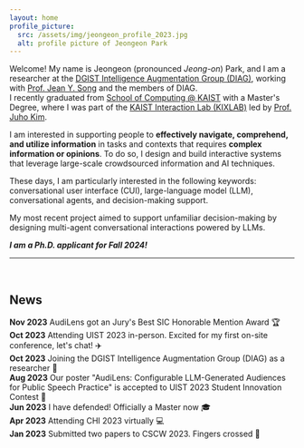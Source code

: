 ```yaml
---
layout: home
profile_picture:
  src: /assets/img/jeongeon_profile_2023.jpg
  alt: profile picture of Jeongeon Park
---
```


<p>
Welcome! My name is Jeongeon (pronounced <i>Jeong-on</i>) Park, and I am a researcher at the <a href="https://diag.kr/">DGIST Intelligence Augmentation Group (DIAG)</a>, working with <a href="https://jyskwon.github.io/">Prof. Jean Y. Song</a> and the members of DIAG. <br/>
I recently graduated from <a href="https://cs.kaist.ac.kr/">School of Computing @ KAIST</a> with a Master's Degree, where I was part of the <a href="http://kixlab.org">KAIST Interaction Lab (KIXLAB)</a> led by <a href="https://juhokim.com/">Prof. Juho Kim</a>.
</p>

<p>

I am interested in supporting people to <b>effectively navigate, comprehend, and utilize information</b> in tasks and contexts that requires <b>complex information or opinions</b>. To do so, I design and build interactive systems that leverage large-scale crowdsourced information and AI techniques. </p> <p>
These days, I am particularly interested in the following keywords: conversational user interface (CUI), large-language model (LLM), conversational agents, and decision-making support.

</p>

<!--
I am interested in supporting people to <b>effectively navigate, comprehend, and utilize information</b> in tasks and contexts that requires <b>complex information or opinions</b>. 
By designing and building interactive systems with AI techniques and/or crowdsourcing, 
I aim to not only support the process to be more efficient but also enhance the confidence and long-term abilities of people in long-term.-->

<p>
My most recent project aimed to support unfamiliar decision-making by designing multi-agent conversational interactions powered by LLMs.

</p>

<p>
<i><b>I am a Ph.D. applicant for Fall 2024!</b></i>

</p>

<hr><br/>


<h2>News</h2>
<b class="highlights">Nov 2023</b> AudiLens got an Jury's Best SIC Honorable Mention Award 🏆 <br/>
<b class="highlights">Oct 2023</b> Attending UIST 2023 in-person. Excited for my first on-site conference, let's chat! ✈️ <br/>
<b class="highlights">Oct 2023</b> Joining the DGIST Intelligence Augmentation Group (DIAG) as a researcher 🔬<br/>
<b class="highlights">Aug 2023</b> Our poster "AudiLens: Configurable LLM-Generated Audiences for Public Speech Practice" is accepted to UIST 2023 Student Innovation Contest 📄 <br/>
<b class="highlights">Jun 2023</b> I have defended! Officially a Master now 🎓 <br/>
<b class="highlights">Apr 2023</b> Attending CHI 2023 virtually 💻 <br/>
<b class="highlights">Jan 2023</b> Submitted two papers to CSCW 2023. Fingers crossed 🤞<br/>
<!--
<b class="highlights">Aug 2023</b> <br/>
<b class="highlights">Aug 2023</b> <br/>
<b class="highlights">Aug 2023</b> <br/>
<b class="highlights">Aug 2023</b> <br/>
<b class="highlights">Aug 2023</b> <br/>
<b class="highlights">Aug 2023</b> <br/>
<b class="highlights">Aug 2023</b> <br/>
-->